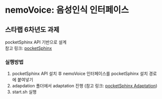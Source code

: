 # nemoVoice: 음성인식 인터페이스
## 스타랩 6차년도 과제  

pocketSphinx API 기반으로 설계  
참고 링크: [pocketSphinx](https://github.com/cmusphinx/pocketsphinx)

### 실행방법
1. pocketSphinx API 설치 후 nemoVoice 인터페이스를 pocketSphinx 설치 경로에 붙여넣기
2. adapdation 폴더에서 adaptation 진행 (참고 링크: [pocketSphinx Adaptation](https://cmusphinx.github.io/wiki/tutorialadapt/))
3. start.sh 실행
